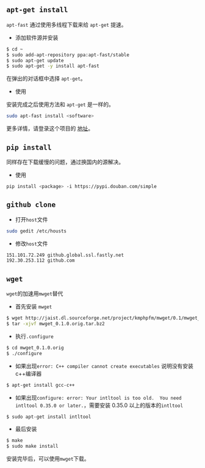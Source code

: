 ## `apt-get install` 
`apt-fast` 通过使用多线程下载来给 `apt-get` 提速。
  - 添加软件源并安装

  ```bash
  $ cd ~
  $ sudo add-apt-repository ppa:apt-fast/stable
  $ sudo apt-get update
  $ sudo apt-get -y install apt-fast
  ```
  在弹出的对话框中选择 `apt-get`。
  - 使用
  
  安装完成之后使用方法和 `apt-get` 是一样的。
  ```bash
  sudo apt-fast install <software>
  ```
更多详情，请登录这个项目的 [地址](https://github.com/ilikenwf/apt-fast)。

## `pip install` 
同样存在下载缓慢的问题，通过换国内的源解决。
  - 使用
  ```bash
  pip install <package> -i https://pypi.douban.com/simple
  ```
## `github clone`
  - 打开`host`文件
  ```bash
  sudo gedit /etc/housts
  ```
  - 修改`host`文件
  ```bash
  151.101.72.249 github.global.ssl.fastly.net
  192.30.253.112 github.com
  ```
## `wget`
`wget`的加速用`mwget`替代
  - 首先安装 `mwget`
  ```bash
  $ wget http://jaist.dl.sourceforge.net/project/kmphpfm/mwget/0.1/mwget_0.1.0.orig.tar.bz2
  $ tar -xjvf mwget_0.1.0.orig.tar.bz2
  ```
  - 执行`.configure`
  ```bash
  $ cd mwget_0.1.0.orig
  $ ./configure
  ```
  - 如果出现`error: C++ compiler cannot create executables` 说明没有安装c++编译器
  ```bash
  $ apt-get install gcc-c++
  ```
  - 如果出现`configure: error: Your intltool is too old.  You need intltool 0.35.0 or later.`，需要安装 0.35.0 以上的版本的`intltool`
  ```bash
  $ sudo apt-get install intltool
  ```
    
  - 最后安装

  ```bash
  $ make
  $ sudo make install
  ```
  安装完毕后，可以使用`mwget`下载。    
